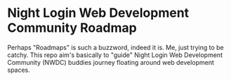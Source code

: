 # Night Login Web Development Community Roadmap
Perhaps "Roadmaps" is such a buzzword, indeed it is. Me, just trying to be catchy. This repo aim's basically to "guide" Night Login Web Development Community (NWDC) buddies journey floating around web development spaces.
